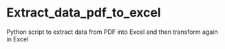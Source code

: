 # Extract_data_pdf_to_excel
Python script to extract data from PDF into Excel and then transform again in Excel
